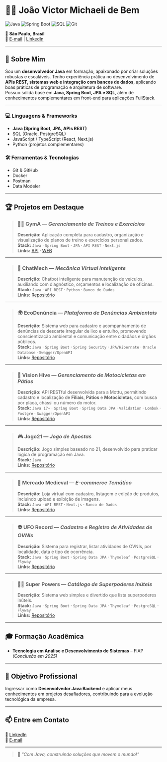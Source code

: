 
# 👨‍💻 João Victor Michaeli de Bem  

![Java](https://img.shields.io/badge/Java-%23ED8B00.svg?style=for-the-badge&logo=java&logoColor=white)
![Spring Boot](https://img.shields.io/badge/Spring_Boot-%236DB33F.svg?style=for-the-badge&logo=springboot&logoColor=white)
![SQL](https://img.shields.io/badge/SQL-%2300f.svg?style=for-the-badge&logo=postgresql&logoColor=white)
![Git](https://img.shields.io/badge/Git-%23F05033.svg?style=for-the-badge&logo=git&logoColor=white)

📍 **São Paulo, Brasil**  
📧 [E-mail](mailto:joaovictor_de_bem_@hotmail.com) | [LinkedIn](https://www.linkedin.com/in/joaomichaeli/)  

---

## 📌 Sobre Mim  

Sou um **desenvolvedor Java** em formação, apaixonado por criar soluções robustas e escaláveis. Tenho experiência prática no desenvolvimento de **APIs REST, sistemas web e integração com bancos de dados**, aplicando boas práticas de programação e arquitetura de software.  
Possuo sólida base em **Java, Spring Boot, JPA e SQL**, além de conhecimentos complementares em front-end para aplicações FullStack.  

---

### 💻 **Linguagens & Frameworks**
- **Java (Spring Boot, JPA, APIs REST)**
- SQL (Oracle, PostgreSQL)  
- JavaScript / TypeScript (React, Next.js)  
- Python (projetos complementares)

### 🛠 **Ferramentas & Tecnologias**
- Git & GitHub  
- Docker  
- Postman  
- Data Modeler  

---

## 🏆 Projetos em Destaque  

> ### 🏋️‍♂️ **GymA** — *Gerenciamento de Treinos e Exercícios*  
> **Descrição:** Aplicação completa para cadastro, organização e visualização de planos de treino e exercícios personalizados.  
> **Stack:** `Java` · `Spring Boot` · `JPA` · `API REST` · `Next.js`  
> **Links:** [API](https://github.com/JoaoMichaeli/Gyma-API) · [WEB](https://github.com/JoaoMichaeli/Gyma-WEBI)  

---

> ### 🔧 **ChatMech** — *Mecânica Virtual Inteligente*  
> **Descrição:** Chatbot inteligente para manutenção de veículos, auxiliando com diagnóstico, orçamentos e localização de oficinas.  
> **Stack:** `Java` · `API REST` · `Python` · `Banco de Dados`  
> **Links:** [Repositório](https://github.com/JoaoMichaeli/ChatMech)

---

> ### 🌍 **EcoDenúncia** — *Plataforma de Denúncias Ambientais*  
> **Descrição:** Sistema web para cadastro e acompanhamento de denúncias de descarte irregular de lixo e entulho, promovendo conscientização ambiental e comunicação entre cidadãos e órgãos públicos.  
> **Stack:** `Java` · `Spring Boot` · `Spring Security` · `JPA/Hibernate` · `Oracle Database` · `Swagger/OpenAPI`  
> **Links:** [Repositório](https://github.com/JoaoMichaeli/EcoDenuncia-Java)

---

> ### 🔮 **Vision Hive** — *Gerenciamento de Motocicletas em Pátios*  
> **Descrição:** API RESTful desenvolvida para a Mottu, permitindo cadastro e localização de **Filiais**, **Pátios** e **Motocicletas**, com busca por placa, chassi ou número do motor.  
> **Stack:** `Java 17+` · `Spring Boot` · `Spring Data JPA` · `Validation` · `Lombok` · `Postgre` · `Swagger/OpenAPI`  
> **Links:** [Repositório](https://github.com/JoaoMichaeli/VisionHive-Java)

---

> ### 🎮 **Jogo21** — *Jogo de Apostas*  
> **Descrição:** Jogo simples baseado no 21, desenvolvido para praticar lógica de programação em Java.  
> **Stack:** `Java`  
> **Links:** [Repositório](https://github.com/JoaoMichaeli/Jogo21)  

---

> ### 🛒 **Mercado Medieval** — *E-commerce Temático*  
> **Descrição:** Loja virtual com cadastro, listagem e edição de produtos, incluindo upload e exibição de imagens.  
> **Stack:** `Java` · `API REST` · `Next.js` · `Banco de Dados`  
> **Links:** [Repositório](https://github.com/JoaoMichaeli/Mercado-Medieval)  

---

> ### 👽 **UFO Record** — *Cadastro e Registro de Atividades de OVNIs*  
> **Descrição:** Sistema para registrar, listar atividades de OVNIs, por localidade, data e tipo de ocorrência.  
> **Stack:** `Java` · `Spring Boot` · `Spring Data JPA` · `Thymeleaf` · `PostgreSQL` · `Flyway`  
> **Links:** [Repositório](https://github.com/JoaoMichaeli/UFO-record)

---

> ### 🦸‍♂️ **Super Powers** — *Catálogo de Superpoderes Inúteis*  
> **Descrição:** Sistema web simples e divertido que lista superpoderes inúteis.  
> **Stack:** `Java` · `Spring Boot` · `Spring Data JPA` · `Thymeleaf` · `PostgreSQL` · `Flyway`  
> **Links:** [Repositório](https://github.com/JoaoMichaeli/Super-Powers)

---

## 🎓 Formação Acadêmica  
- **Tecnologia em Análise e Desenvolvimento de Sistemas** – FIAP *(Conclusão em 2025)*  

---

## 💼 Objetivo Profissional  
Ingressar como **Desenvolvedor Java Backend** e aplicar meus conhecimentos em projetos desafiadores, contribuindo para a evolução tecnológica da empresa.  

---

## 📫 Entre em Contato  
💼 [LinkedIn](https://www.linkedin.com/in/joaomichaeli/)  
📧 [E-mail](mailto:joaovictor_de_bem_@hotmail.com)  

---

> 🚀 *"Com Java, construindo soluções que movem o mundo!"*

